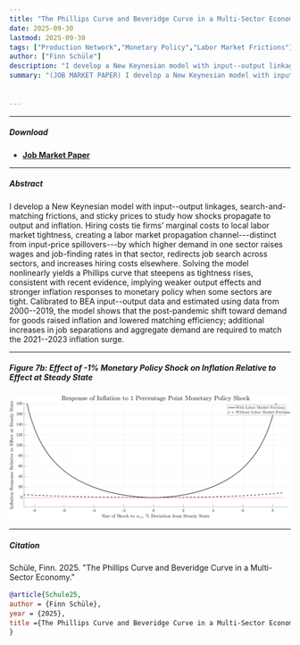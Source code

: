 ```yaml
---
title: "The Phillips Curve and Beveridge Curve in a Multi-Sector Economy" 
date: 2025-09-30
lastmod: 2025-09-30
tags: ["Production Network","Monetary Policy","Labor Market Frictions"]
author: ["Finn Schüle"]
description: "I develop a New Keynesian model with input--output linkages, search-and-matching frictions, and sticky prices to study how shocks propagate to output and inflation." 
summary: "(JOB MARKET PAPER) I develop a New Keynesian model with input--output linkages, search-and-matching frictions, and sticky prices to study how shocks propagate to output and inflation. Hiring costs tie firms’ marginal costs to local labor market tightness, creating a labor market propagation channel---distinct from input-price spillovers---by which higher demand in one sector raises wages and job-finding rates in that sector, redirects job search across sectors, and increases hiring costs elsewhere. Solving the model nonlinearly yields a Phillips curve that steepens as tightness rises, consistent with recent evidence, implying weaker output effects and stronger inflation responses to monetary policy when some sectors are tight." 


---
```


---

##### Download

+ [**Job Market Paper**](JMP_Finn_Schuele.pdf)

---

##### Abstract

I develop a New Keynesian model with input--output linkages, search-and-matching frictions, and sticky prices to study how shocks propagate to output and inflation. Hiring costs tie firms’ marginal costs to local labor market tightness, creating a labor market propagation channel---distinct from input-price spillovers---by which higher demand in one sector raises wages and job-finding rates in that sector, redirects job search across sectors, and increases hiring costs elsewhere. Solving the model nonlinearly yields a Phillips curve that steepens as tightness rises, consistent with recent evidence, implying weaker output effects and stronger inflation responses to monetary policy when some sectors are tight. Calibrated to BEA input--output data and estimated using data from 2000--2019, the model shows that the post-pandemic shift toward demand for goods raised inflation and lowered matching efficiency; additional increases in job separations and aggregate demand are required to match the 2021--2023 inflation surge.

---

##### Figure 7b: Effect of -1% Monetary Policy Shock on Inflation Relative to Effect at Steady State 

![](alpha_1_impact_MP_shocks_noFric.svg)

---


##### Citation

Schüle, Finn. 2025. "The Phillips Curve and Beveridge Curve in a Multi-Sector Economy."

```BibTeX
@article{Schule25,
author = {Finn Schüle},
year = {2025},
title ={The Phillips Curve and Beveridge Curve in a Multi-Sector Economy}
}
```
